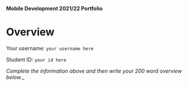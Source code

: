 **Mobile Development 2021/22 Portfolio**
# Overview

Your username: `your username here`

Student ID: `your id here`

_Complete the information above and then write your 200 word overview below.__
